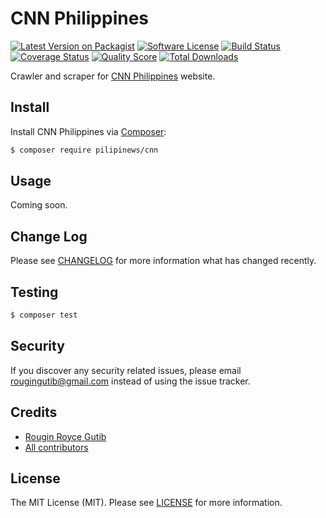 # CNN Philippines

[![Latest Version on Packagist][ico-version]][link-packagist]
[![Software License][ico-license]][link-license]
[![Build Status][ico-travis]][link-travis]
[![Coverage Status][ico-scrutinizer]][link-scrutinizer]
[![Quality Score][ico-code-quality]][link-code-quality]
[![Total Downloads][ico-downloads]][link-downloads]

Crawler and scraper for [CNN Philippines](http://cnnphilippines.com/) website.

## Install

Install CNN Philippines via [Composer](https://getcomposer.org):

``` bash
$ composer require pilipinews/cnn
```

## Usage

Coming soon.

## Change Log

Please see [CHANGELOG][link-changelog] for more information what has changed recently.

## Testing

``` bash
$ composer test
```

## Security

If you discover any security related issues, please email rougingutib@gmail.com instead of using the issue tracker.

## Credits

- [Rougin Royce Gutib][link-author]
- [All contributors][link-contributors]

## License

The MIT License (MIT). Please see [LICENSE][link-license] for more information.

[ico-version]: https://img.shields.io/packagist/v/pilipinews/cnn.svg?style=flat-square
[ico-license]: https://img.shields.io/badge/license-MIT-brightgreen.svg?style=flat-square
[ico-travis]: https://img.shields.io/travis/pilipinews/cnn/master.svg?style=flat-square
[ico-scrutinizer]: https://img.shields.io/scrutinizer/coverage/g/pilipinews/cnn.svg?style=flat-square
[ico-code-quality]: https://img.shields.io/scrutinizer/g/pilipinews/cnn.svg?style=flat-square
[ico-downloads]: https://img.shields.io/packagist/dt/pilipinews/cnn.svg?style=flat-square

[link-author]: https://rougin.github.io
[link-changelog]: https://github.com/pilipinews/cnn/blob/master/CHANGELOG.md
[link-code-quality]: https://scrutinizer-ci.com/g/pilipinews/cnn
[link-contributors]: https://github.com/pilipinews/cnn/contributors
[link-downloads]: https://packagist.org/packages/pilipinews/cnn
[link-license]: https://github.com/pilipinews/cnn/blob/master/LICENSE.md
[link-packagist]: https://packagist.org/packages/pilipinews/cnn
[link-scrutinizer]: https://scrutinizer-ci.com/g/pilipinews/cnn/code-structure
[link-travis]: https://travis-ci.org/pilipinews/cnn